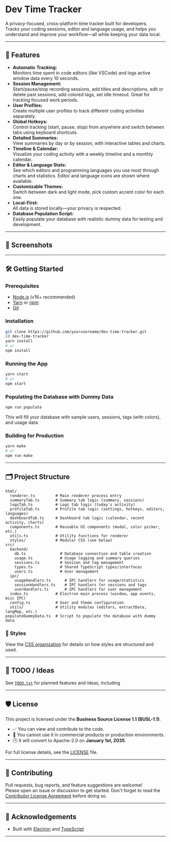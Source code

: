 # Dev Time Tracker

A privacy-focused, cross-platform time tracker built for developers.  
Tracks your coding sessions, editor and language usage, and helps you understand and improve your workflow—all while keeping your data local.

---

## 🚀 Features

- **Automatic Tracking:**  
  Monitors time spent in code editors (like VSCode) and logs active window data every 10 seconds.
- **Session Management:**  
  Start/pause/stop recording sessions, add titles and descriptions, edit or delete past sessions, add colored tags, set idle timeout. Great for tracking focused work periods.
- **User Profiles:**  
  Create multiple user profiles to track different coding activities separately.
- **Global Hotkeys:**  
  Control tracking (start, pause, stop) from anywhere and switch between tabs using keyboard shortcuts.
- **Detailed Summaries:**  
  View summaries by day or by session, with interactive tables and charts.
- **Timeline & Calendar:**  
  Visualize your coding activity with a weekly timeline and a monthly calendar.
- **Editor & Language Stats:**  
  See which editors and programming languages you use most through charts and statistics. Editor and language icons are shown where available.
- **Customizable Themes:**  
  Switch between dark and light mode, pick custom accent color for each one.
- **Local-First:**  
  All data is stored locally—your privacy is respected.
- **Database Population Script:**  
  Easily populate your database with realistic dummy data for testing and development.

---

## 📸 Screenshots

<!-- Add screenshots here if available -->

---

## 🛠️ Getting Started

### Prerequisites

- [Node.js](https://nodejs.org/) (v16+ recommended)
- [Yarn](https://yarnpkg.com/) or [npm](https://www.npmjs.com/)
- [Git](https://git-scm.com/)

### Installation

```bash
git clone https://github.com/yourusername/dev-time-tracker.git
cd dev-time-tracker
yarn install
# or
npm install
```

### Running the App

```bash
yarn start
# or
npm start
```

### Populating the Database with Dummy Data

```bash
npm run populate
```
This will fill your database with sample users, sessions, tags (with colors), and usage data.

### Building for Production

```bash
yarn make
# or
npm run make
```

---

## 🗂️ Project Structure

```
html/
  renderer.ts         # Main renderer process entry
  summaryTab.ts       # Summary tab logic (summary, sessions)
  logsTab.ts          # Logs tab logic (today's activity)
  profileTab.ts       # Profile tab logic (settings, hotkeys, editors, languages)
  dashboardTab.ts     # Dashboard tab logic (calendar, recent activity, charts)
  components.ts       # Reusable UI components (modal, color picker, etc.)
  utils.ts            # Utility functions for renderer
  styles/             # Modular CSS (see below)
src/
  backend/
    db.ts               # Database connection and table creation
    usage.ts            # Usage logging and summary queries
    sessions.ts         # Session and tag management
    types.ts            # Shared TypeScript types/interfaces
    users.ts            # User management
  ipc/
    usageHandlers.ts      # IPC handlers for usage/statistics
    sessionHandlers.ts    # IPC handlers for sessions and tags
    userHandlers.ts       # IPC handlers for user management
  index.ts            # Electron main process (window, app events, misc IPC)
  config.ts           # User and theme configuration
  utils/              # Utility modules (editors, extractData, langMap, etc.)
populateDummyData.ts  # Script to populate the database with dummy data
```

### 🎨 Styles

View the [CSS organization](./html/styles/styles.md) for details on how styles are structured and used.

---

## 📝 TODO / Ideas

See [`TODO.txt`](./TODO.txt) for planned features and ideas, including

---

## 🛡️ License

This project is licensed under the **Business Source License 1.1 (BUSL-1.1)**.

- ✅ You can view and contribute to the code.
- 🚫 You cannot use it in commercial products or production environments.
- 🕒 It will convert to Apache-2.0 on **January 1st, 2035**.

For full license details, see the [LICENSE](./LICENSE) file.

---

## 🤝 Contributing

Pull requests, bug reports, and feature suggestions are welcome!  
Please open an issue or discussion to get started.
Don't forget to read the [Contributor License Agreement](./CLA.md) before doing so.

---

## 🙏 Acknowledgements

- Built with [Electron](https://www.electronjs.org/) and [TypeScript](https://www.typescriptlang.org/)

---